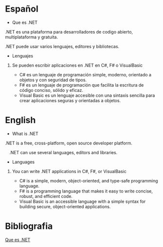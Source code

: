 # Español
* Que es .NET

.NET es una plataforma para desarrolladores de codigo abierto, multiplataforma y gratuita.

.NET puede usar varios lenguajes, editores y bibliotecas.

* Lenguajes

1. Se pueden escribir aplicaciones en .NET en C#, F# o VisualBasic

   -  C# es un lenguaje de programación simple, moderno, orientado a objetos y con seguridad de tipos.
   - F# es un lenguaje de programación que facilita la escritura de código conciso, sólido y eficaz.
   - Visual Basic es un lenguaje accesible con una sintaxis sencilla para crear aplicaciones seguras y orientadas a objetos.

# English

* What is .NET

.NET is a free, cross-platform, open source developer platform.

&emsp;.NET can use several languages, editors and libraries.

* Languages

1. You can write .NET applications in C#, F#, or VisualBasic

    - C# is a simple, modern, object-oriented, and type-safe programming language.
    - F# is a programming language that makes it easy to write concise, robust, and efficient code.
    - Visual Basic is an accessible language with a simple syntax for building secure, object-oriented applications.


# Bibliografia
[Que es .NET](https://dotnet.microsoft.com/es-es/learn/dotnet/what-is-dotnet)